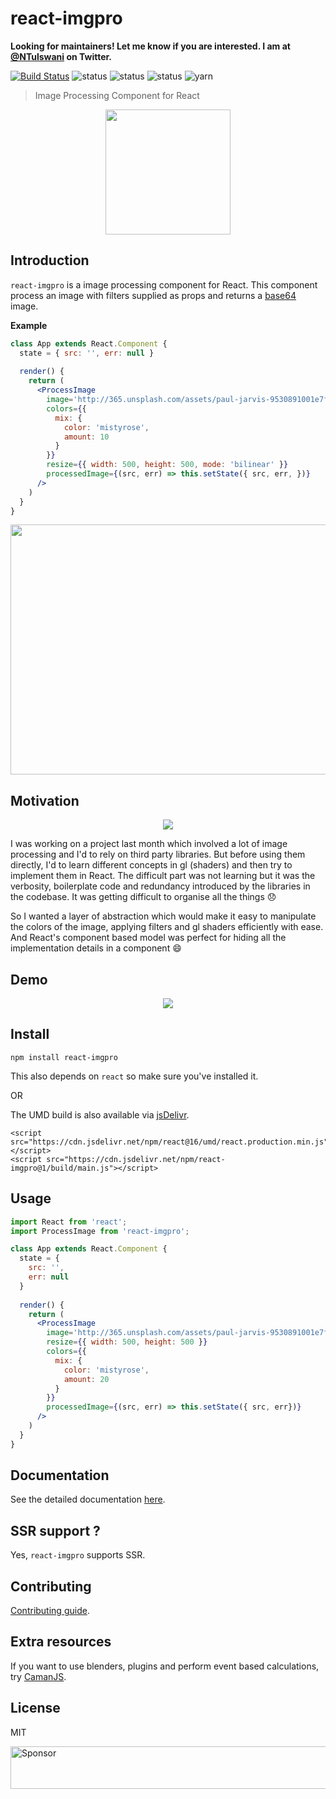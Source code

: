 # react-imgpro

**Looking for maintainers! Let me know if you are interested. I am at [@NTulswani](https://www.twitter.com/NTulswani) on Twitter.**

[![Build Status](https://travis-ci.org/nitin42/react-imgpro.svg?branch=master)](https://travis-ci.org/nitin42/react-imgpro)
![status](https://img.shields.io/badge/version-1.3.6-brightgreen.svg)
![status](https://img.shields.io/badge/size-13.1KB-brightgreen.svg)
![status](https://img.shields.io/badge/status-stable-brightgreen.svg)
![yarn](https://img.shields.io/badge/yarn-0.21.3-blue.svg)

> Image Processing Component for React

<p align="center">
  <img src="./images/react-impro.png" height="200" width="200">
</p>

## Introduction

`react-imgpro` is a image processing component for React. This component process an image with filters supplied as props and returns a [base64](https://en.wikipedia.org/wiki/Base64) image. 

**Example**

```jsx
class App extends React.Component {
  state = { src: '', err: null }
  
  render() {
    return (
      <ProcessImage
        image='http://365.unsplash.com/assets/paul-jarvis-9530891001e7f4ccfcef9f3d7a2afecd.jpg'
        colors={{
          mix: {
            color: 'mistyrose',
            amount: 10
          }
        }}
        resize={{ width: 500, height: 500, mode: 'bilinear' }}
        processedImage={(src, err) => this.setState({ src, err, })}
      />     
    )
  }
}
```

<p align="center">
<img src="./images/introduction.jpg" height="400" width="800">
</p>

## Motivation

<p align="center">
  <img src="https://i.gyazo.com/16f09cba02f9dfeb272cc574f9fbbcff.png">
</p>

I was working on a project last month which involved a lot of image processing and I'd to rely on third party libraries. But before using them directly, I'd to learn different concepts in gl (shaders) and then try to implement them in React. The difficult part was not learning but it was the verbosity, boilerplate code and redundancy introduced by the libraries in the codebase. It was getting difficult to organise all the things 😞

So I wanted a layer of abstraction which would make it easy to manipulate the colors of the image, applying filters and gl shaders efficiently with ease. And React's component based model was perfect for hiding all the implementation details in a component 😄 

## Demo

<p align="center">
  <img src="http://g.recordit.co/XmhTiP84TD.gif">
</p>

## Install

```
npm install react-imgpro
```

This also depends on `react` so make sure you've installed it.

OR

The UMD build is also available via [jsDelivr](https://www.jsdelivr.com).

```
<script src="https://cdn.jsdelivr.net/npm/react@16/umd/react.production.min.js"></script>
<script src="https://cdn.jsdelivr.net/npm/react-imgpro@1/build/main.js"></script>
```

## Usage

```jsx
import React from 'react';
import ProcessImage from 'react-imgpro';

class App extends React.Component {
  state = {
    src: '',
    err: null
  }
  
  render() {
    return (
      <ProcessImage
        image='http://365.unsplash.com/assets/paul-jarvis-9530891001e7f4ccfcef9f3d7a2afecd.jpg'
        resize={{ width: 500, height: 500 }}
        colors={{
          mix: {
            color: 'mistyrose',
            amount: 20
          }
        }}
        processedImage={(src, err) => this.setState({ src, err})}
      />
    )
  }
}

```

## Documentation

See the detailed documentation [here](./Docs).

## SSR support ?

Yes, `react-imgpro` supports SSR.

## Contributing

[Contributing guide](https://github.com/nitin42/react-imgpro/blob/master/Docs/CONTRIBUTING.MD).

## Extra resources

If you want to use blenders, plugins and perform event based calculations, try [CamanJS](http://camanjs.com/).

## License

MIT

<a href="https://app.codesponsor.io/link/FCRW65HPiwhNtebDx2tTc53E/nitin42/react-imgpro" rel="nofollow"><img src="https://app.codesponsor.io/embed/FCRW65HPiwhNtebDx2tTc53E/nitin42/react-imgpro.svg" style="width: 888px; height: 68px;" alt="Sponsor" /></a>
